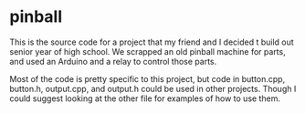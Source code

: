 pinball
=======

This is the source code for a project that my friend and I decided t build out senior year of high school. We scrapped an old pinball machine for parts, and used an Arduino and a relay to control those parts. 

Most of the code is pretty specific to this project, but code in button.cpp, button.h, output.cpp, and output.h could be used in other projects. Though I could suggest looking at the other file for examples of how to use them.
